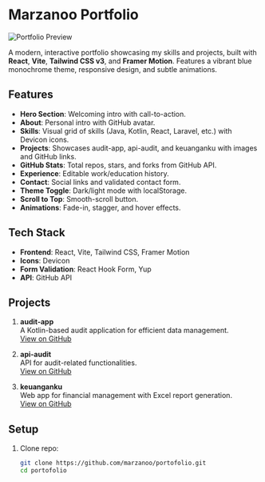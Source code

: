 # Marzanoo Portfolio

![Portfolio Preview](https://via.placeholder.com/800x400?text=Portfolio+Preview)

A modern, interactive portfolio showcasing my skills and projects, built with **React**, **Vite**, **Tailwind CSS v3**, and **Framer Motion**. Features a vibrant blue monochrome theme, responsive design, and subtle animations.

## Features

- **Hero Section**: Welcoming intro with call-to-action.
- **About**: Personal intro with GitHub avatar.
- **Skills**: Visual grid of skills (Java, Kotlin, React, Laravel, etc.) with Devicon icons.
- **Projects**: Showcases audit-app, api-audit, and keuanganku with images and GitHub links.
- **GitHub Stats**: Total repos, stars, and forks from GitHub API.
- **Experience**: Editable work/education history.
- **Contact**: Social links and validated contact form.
- **Theme Toggle**: Dark/light mode with localStorage.
- **Scroll to Top**: Smooth-scroll button.
- **Animations**: Fade-in, stagger, and hover effects.

## Tech Stack

- **Frontend**: React, Vite, Tailwind CSS, Framer Motion
- **Icons**: Devicon
- **Form Validation**: React Hook Form, Yup
- **API**: GitHub API

## Projects

1. **audit-app**  
   A Kotlin-based audit application for efficient data management.  
   [View on GitHub](https://github.com/marzanoo/audit-app)

2. **api-audit**  
   API for audit-related functionalities.  
   [View on GitHub](https://github.com/marzanoo/api-audit)

3. **keuanganku**  
   Web app for financial management with Excel report generation.  
   [View on GitHub](https://github.com/marzanoo/keuanganku)

## Setup

1. Clone repo:
   ```bash
   git clone https://github.com/marzanoo/portofolio.git
   cd portofolio
   ```

